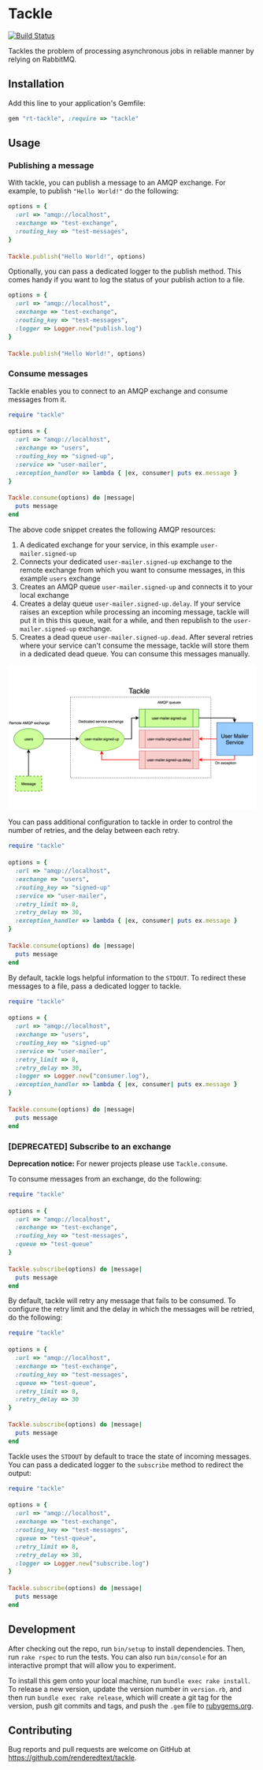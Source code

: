 # Tackle

[![Build Status](https://semaphoreci.com/api/v1/renderedtext/tackle/branches/master/badge.svg)](https://semaphoreci.com/renderedtext/tackle)

Tackles the problem of processing asynchronous jobs in reliable manner
by relying on RabbitMQ.

## Installation

Add this line to your application's Gemfile:

```ruby
gem "rt-tackle", :require => "tackle"
```

## Usage

### Publishing a message

With tackle, you can publish a message to an AMQP exchange. For example, to
publish `"Hello World!"` do the following:

```ruby
options = {
  :url => "amqp://localhost",
  :exchange => "test-exchange",
  :routing_key => "test-messages",
}

Tackle.publish("Hello World!", options)
```

Optionally, you can pass a dedicated logger to the publish method. This comes
handy if you want to log the status of your publish action to a file.

```ruby
options = {
  :url => "amqp://localhost",
  :exchange => "test-exchange",
  :routing_key => "test-messages",
  :logger => Logger.new("publish.log")
}

Tackle.publish("Hello World!", options)
```

### Consume messages

Tackle enables you to connect to an AMQP exchange and consume messages from it.

```ruby
require "tackle"

options = {
  :url => "amqp://localhost",
  :exchange => "users",
  :routing_key => "signed-up",
  :service => "user-mailer",
  :exception_handler => lambda { |ex, consumer| puts ex.message }
}

Tackle.consume(options) do |message|
  puts message
end
```

The above code snippet creates the following AMQP resources:

1. A dedicated exchange for your service, in this example `user-mailer.signed-up`
2. Connects your dedicated `user-mailer.signed-up` exchange to the remote
   exchange from which you want to consume messages, in this example `users`
   exchange
3. Creates an AMQP queue `user-mailer.signed-up` and connects it to your local
   exchange
4. Creates a delay queue `user-mailer.signed-up.delay`. If your service raises
   an exception while processing an incoming message, tackle will put it in this
   this queue, wait for a while, and then republish to the
   `user-mailer.signed-up` exchange.
5. Creates a dead queue `user-mailer.signed-up.dead`. After several retries
   where your service can't consume the message, tackle will store them in a
   dedicated dead queue. You can consume this messages manually.

![Tackle consumer](docs/consumer.png)

You can pass additional configuration to tackle in order to control the number
of retries, and the delay between each retry.

```ruby
require "tackle"

options = {
  :url => "amqp://localhost",
  :exchange => "users",
  :routing_key => "signed-up"
  :service => "user-mailer",
  :retry_limit => 8,
  :retry_delay => 30,
  :exception_handler => lambda { |ex, consumer| puts ex.message }
}

Tackle.consume(options) do |message|
  puts message
end
```

By default, tackle logs helpful information to the `STDOUT`. To redirect these
messages to a file, pass a dedicated logger to tackle.

```ruby
require "tackle"

options = {
  :url => "amqp://localhost",
  :exchange => "users",
  :routing_key => "signed-up"
  :service => "user-mailer",
  :retry_limit => 8,
  :retry_delay => 30,
  :logger => Logger.new("consumer.log"),
  :exception_handler => lambda { |ex, consumer| puts ex.message }
}

Tackle.consume(options) do |message|
  puts message
end
```

### [DEPRECATED] Subscribe to an exchange

**Deprecation notice:** For newer projects please use `Tackle.consume`.

To consume messages from an exchange, do the following:

```ruby
require "tackle"

options = {
  :url => "amqp://localhost",
  :exchange => "test-exchange",
  :routing_key => "test-messages",
  :queue => "test-queue"
}

Tackle.subscribe(options) do |message|
  puts message
end
```

By default, tackle will retry any message that fails to be consumed. To
configure the retry limit and the delay in which the messages will be retried,
do the following:

```ruby
require "tackle"

options = {
  :url => "amqp://localhost",
  :exchange => "test-exchange",
  :routing_key => "test-messages",
  :queue => "test-queue",
  :retry_limit => 8,
  :retry_delay => 30
}

Tackle.subscribe(options) do |message|
  puts message
end
```

Tackle uses the `STDOUT` by default to trace the state of incoming messages. You
can pass a dedicated logger to the `subscribe` method to redirect the output:

```ruby
require "tackle"

options = {
  :url => "amqp://localhost",
  :exchange => "test-exchange",
  :routing_key => "test-messages",
  :queue => "test-queue",
  :retry_limit => 8,
  :retry_delay => 30,
  :logger => Logger.new("subscribe.log")
}

Tackle.subscribe(options) do |message|
  puts message
end
```

## Development

After checking out the repo, run `bin/setup` to install dependencies. Then,
run `rake rspec` to run the tests. You can also run `bin/console` for an
interactive prompt that will allow you to experiment.

To install this gem onto your local machine, run `bundle exec rake install`.
To release a new version, update the version number in `version.rb`, and
then run `bundle exec rake release`, which will create a git tag for the
version, push git commits and tags, and push the `.gem` file
to [rubygems.org](https://rubygems.org).

## Contributing

Bug reports and pull requests are welcome on GitHub at
https://github.com/renderedtext/tackle.
